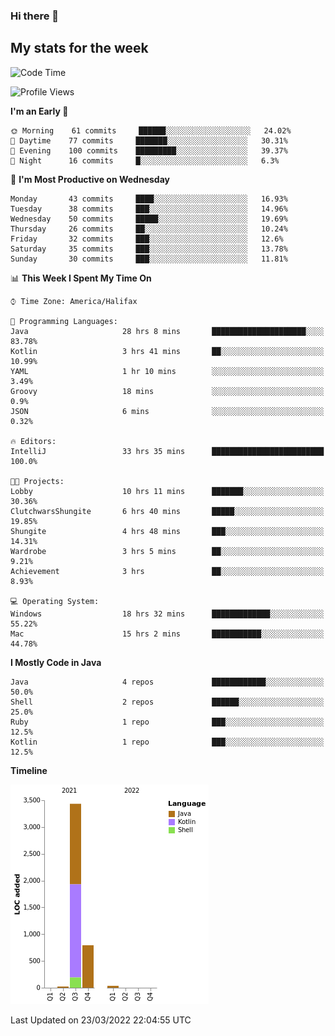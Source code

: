 ### Hi there 👋

## My stats for the week
<!--START_SECTION:waka-->
![Code Time](http://img.shields.io/badge/Code%20Time-116%20hrs%2051%20mins-blue)

![Profile Views](http://img.shields.io/badge/Profile%20Views-71-blue)

**I'm an Early 🐤** 

```text
🌞 Morning    61 commits     ██████░░░░░░░░░░░░░░░░░░░   24.02% 
🌆 Daytime    77 commits     ███████░░░░░░░░░░░░░░░░░░   30.31% 
🌃 Evening    100 commits    █████████░░░░░░░░░░░░░░░░   39.37% 
🌙 Night      16 commits     █░░░░░░░░░░░░░░░░░░░░░░░░   6.3%

```
📅 **I'm Most Productive on Wednesday** 

```text
Monday       43 commits     ████░░░░░░░░░░░░░░░░░░░░░   16.93% 
Tuesday      38 commits     ███░░░░░░░░░░░░░░░░░░░░░░   14.96% 
Wednesday    50 commits     █████░░░░░░░░░░░░░░░░░░░░   19.69% 
Thursday     26 commits     ██░░░░░░░░░░░░░░░░░░░░░░░   10.24% 
Friday       32 commits     ███░░░░░░░░░░░░░░░░░░░░░░   12.6% 
Saturday     35 commits     ███░░░░░░░░░░░░░░░░░░░░░░   13.78% 
Sunday       30 commits     ███░░░░░░░░░░░░░░░░░░░░░░   11.81%

```


📊 **This Week I Spent My Time On** 

```text
⌚︎ Time Zone: America/Halifax

💬 Programming Languages: 
Java                     28 hrs 8 mins       █████████████████████░░░░   83.78% 
Kotlin                   3 hrs 41 mins       ██░░░░░░░░░░░░░░░░░░░░░░░   10.99% 
YAML                     1 hr 10 mins        ░░░░░░░░░░░░░░░░░░░░░░░░░   3.49% 
Groovy                   18 mins             ░░░░░░░░░░░░░░░░░░░░░░░░░   0.9% 
JSON                     6 mins              ░░░░░░░░░░░░░░░░░░░░░░░░░   0.32%

🔥 Editors: 
IntelliJ                 33 hrs 35 mins      █████████████████████████   100.0%

🐱‍💻 Projects: 
Lobby                    10 hrs 11 mins      ███████░░░░░░░░░░░░░░░░░░   30.36% 
ClutchwarsShungite       6 hrs 40 mins       █████░░░░░░░░░░░░░░░░░░░░   19.85% 
Shungite                 4 hrs 48 mins       ███░░░░░░░░░░░░░░░░░░░░░░   14.31% 
Wardrobe                 3 hrs 5 mins        ██░░░░░░░░░░░░░░░░░░░░░░░   9.21% 
Achievement              3 hrs               ██░░░░░░░░░░░░░░░░░░░░░░░   8.93%

💻 Operating System: 
Windows                  18 hrs 32 mins      █████████████░░░░░░░░░░░░   55.22% 
Mac                      15 hrs 2 mins       ███████████░░░░░░░░░░░░░░   44.78%

```

**I Mostly Code in Java** 

```text
Java                     4 repos             ████████████░░░░░░░░░░░░░   50.0% 
Shell                    2 repos             ██████░░░░░░░░░░░░░░░░░░░   25.0% 
Ruby                     1 repo              ███░░░░░░░░░░░░░░░░░░░░░░   12.5% 
Kotlin                   1 repo              ███░░░░░░░░░░░░░░░░░░░░░░   12.5%

```


**Timeline**

![Chart not found](https://raw.githubusercontent.com/lyndseyy/lyndseyy/main/charts/bar_graph.png) 


 Last Updated on 23/03/2022 22:04:55 UTC
<!--END_SECTION:waka-->